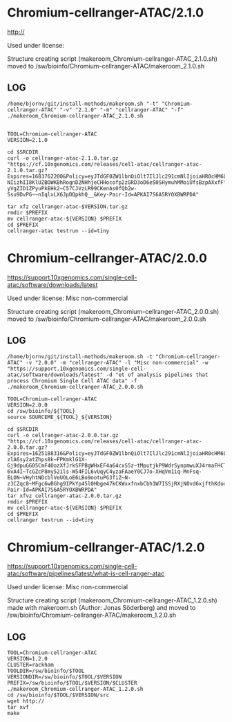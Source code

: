 Chromium-cellranger-ATAC/2.1.0
========================

<http://>

Used under license:



Structure creating script (makeroom_Chromium-cellranger-ATAC_2.1.0.sh) moved to /sw/bioinfo/Chromium-cellranger-ATAC/makeroom_2.1.0.sh

LOG
---

    /home/bjornv/git/install-methods/makeroom.sh "-t" "Chromium-cellranger-ATAC" "-v" "2.1.0" "-m" "cellranger-ATAC" "-f"
    ./makeroom_Chromium-cellranger-ATAC_2.1.0.sh


    TOOL=Chromium-cellranger-ATAC
    VERSION=2.1.0

    cd $SRCDIR
    curl -o cellranger-atac-2.1.0.tar.gz
    "https://cf.10xgenomics.com/releases/cell-atac/cellranger-atac-2.1.0.tar.gz?Expires=1683762200&Policy=eyJTdGF0ZW1lbnQiOlt7IlJlc291cmNlIjoiaHR0cHM6Ly9jZi4xMHhnZW5vbWljcy5jb20vcmVsZWFzZXMvY2VsbC1hdGFjL2NlbGxyYW5nZXItYXRhYy0yLjEuMC50YXIuZ3oiLCJDb25kaXRpb24iOnsiRGF0ZUxlc3NUaGFuIjp7IkFXUzpFcG9jaFRpbWUiOjE2ODM3NjIyMDB9fX1dfQ__&Signature=T-NIizhII8KlUZBOWKBhRognD2NHhjeCHHocofp2zGRD3oD6eS0SHymuhMMoiUfsBzpAXxfFflYUIy8Pk3CTMcWyiKI93Qi5x2kDVmra32PXrojLEkwgcxVdAzDkCpfRmjHDZy16RDPca~PFawL2TLuhk6kKIz5fSN2DKV1QkkGGs05y13XDTBW4JIhoafKTOABnBSeGtBvWLXrvz5jTHOyvRdcAPiFiIWxMzHeW3INfYEscGIP4hKxrwsxq4udFp9VKe3OvO5bZ2nilZ-yVgZID1ZPyuPkEHk2~C57CJVzLR99CKenAs0fQb2w-Ssu9DvPG~~nIqlxLX6JpDQpkhQ__&Key-Pair-Id=APKAI7S6A5RYOXBWRPDA"

    tar xfz cellranger-atac-$VERSION.tar.gz
    rmdir $PREFIX
    mv cellranger-atac-${VERSION} $PREFIX
    cd $PREFIX
    cellranger-atac testrun --id=tiny






Chromium-cellranger-ATAC/2.0.0
========================

<https://support.10xgenomics.com/single-cell-atac/software/downloads/latest>

Used under license:
Misc non-commercial


Structure creating script (makeroom_Chromium-cellranger-ATAC_2.0.0.sh) moved to /sw/bioinfo/Chromium-cellranger-ATAC/makeroom_2.0.0.sh

LOG
---

    /home/bjornv/git/install-methods/makeroom.sh -t "Chromium-cellranger-ATAC" -v "2.0.0" -m "cellranger-ATAC" -l "Misc non-commercial" -w "https://support.10xgenomics.com/single-cell-atac/software/downloads/latest" -d "et of analysis pipelines that process Chromium Single Cell ATAC data" -f
    ./makeroom_Chromium-cellranger-ATAC_2.0.0.sh

    TOOL=Chromium-cellranger-ATAC
    VERSION=2.0.0
    cd /sw/bioinfo/${TOOL}
    source SOURCEME_${TOOL}_${VERSION}

    cd $SRCDIR
    curl -o cellranger-atac-2.0.0.tar.gz
    "https://cf.10xgenomics.com/releases/cell-atac/cellranger-atac-2.0.0.tar.gz?Expires=1625188316&Policy=eyJTdGF0ZW1lbnQiOlt7IlJlc291cmNlIjoiaHR0cHM6Ly9jZi4xMHhnZW5vbWljcy5jb20vcmVsZWFzZXMvY2VsbC1hdGFjL2NlbGxyYW5nZXItYXRhYy0yLjAuMC50YXIuZ3oiLCJDb25kaXRpb24iOnsiRGF0ZUxlc3NUaGFuIjp7IkFXUzpFcG9jaFRpbWUiOjE2MjUxODgzMTZ9fX1dfQ__&Signature=Y3S0uPwHXQkBTuE8fXxMSdne4OnT-zlA6sy2atZhps8k~FPKmklG1X-Gj9dpuGG05CmF4OozXfJrkSFPBgWHxEF4a64cxS5z~tMputjkP9WdrSynpmwuXJ4rmaFHCTHwdz1AKc-6vA4I~TcGZcP8my52ils-W54FIL6vUqyC4yzaFAaeY0CJ7o-XHqVm1iq-MnFsq-ELON~VHyhtNDcblVeUOLoE6LBo9ootuPG3fiZ~N-z3CZqc8~MFgc6wBGhg9IPkYp45l0Hbge47kCKWxxfnxbCbh1W7ISSjRXjN0vd6xjfthKdudUZIjnfTrM4JwB6mTDrJ~GgZqtpGZqDkIA__&Key-Pair-Id=APKAI7S6A5RYOXBWRPDA"
    tar xfvz cellranger-atac-2.0.0.tar.gz
    rmdir $PREFIX
    mv cellranger-atac-${VERSION} $PREFIX
    cd $PREFIX
    cellranger testrun --id=tiny





Chromium-cellranger-ATAC/1.2.0
========================

<https://support.10xgenomics.com/single-cell-atac/software/pipelines/latest/what-is-cell-ranger-atac>

Used under license:
Misc non-commercial

Structure creating script (makeroom_Chromium-cellranger-ATAC_1.2.0.sh) made with makeroom.sh (Author: Jonas Söderberg) and moved to /sw/bioinfo/Chromium-cellranger-ATAC/makeroom_1.2.0.sh

LOG
---

    TOOL=Chromium-cellranger-ATAC
    VERSION=1.2.0
    CLUSTER=rackham
    TOOLDIR=/sw/bioinfo/$TOOL
    VERSIONDIR=/sw/bioinfo/$TOOL/$VERSION
    PREFIX=/sw/bioinfo/$TOOL/$VERSION/$CLUSTER
    ./makeroom_Chromium-cellranger-ATAC_1.2.0.sh
    cd /sw/bioinfo/$TOOL/$VERSION/src
    wget http://
    tar xvf 
    make

